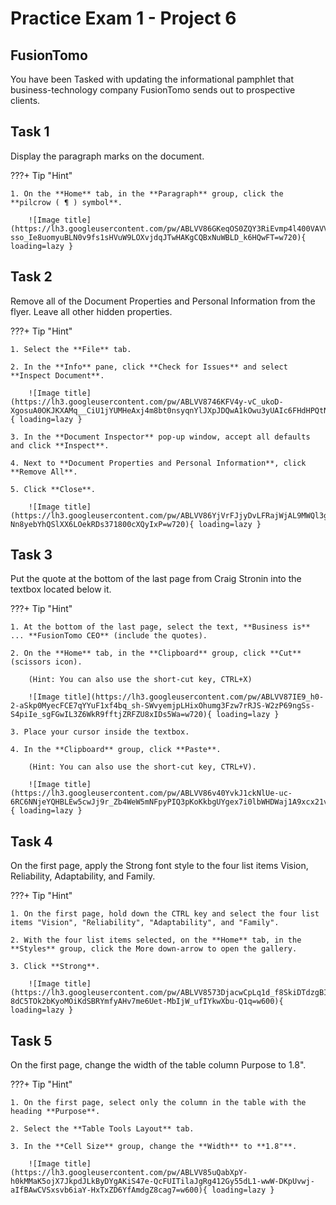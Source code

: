 # Practice Exam 1 - Project 6

## FusionTomo

You have been Tasked with updating the informational pamphlet that business-technology company FusionTomo sends out to prospective clients.

## Task 1
 
Display the paragraph marks on the document.

???+ Tip "Hint"

    1. On the **Home** tab, in the **Paragraph** group, click the **pilcrow ( ¶ ) symbol**.

        ![Image title](https://lh3.googleusercontent.com/pw/ABLVV86GKeqOS0ZQY3RiEvmp4l400VAVVmW9guHtPQuKyiBVLaRD3KwaA2vo-sso_Ie8uomyuBLN0v9fs1sHVuW9LOXvjdqJTwHAKgCQBxNuWBLD_k6HQwFT=w720){ loading=lazy }

## Task 2

Remove all of the Document Properties and Personal Information from the flyer. Leave all other hidden properties.

???+ Tip "Hint"

    1. Select the **File** tab.

    2. In the **Info** pane, click **Check for Issues** and select **Inspect Document**.

        ![Image title](https://lh3.googleusercontent.com/pw/ABLVV8746KFV4y-vC_ukoD-XgosuA0OKJKXAMq__CiU1jYUMHeAxj4m8bt0nsyqnYlJXpJDQwA1kOwu3yUAIc6FHdHPQtN_ERXqWohFUWhP7mS_2gWbMRwxw=w720){ loading=lazy }

    3. In the **Document Inspector** pop-up window, accept all defaults and click **Inspect**.

    4. Next to **Document Properties and Personal Information**, click **Remove All**.

    5. Click **Close**.

        ![Image title](https://lh3.googleusercontent.com/pw/ABLVV86YjVrFJjyDvLFRajWjAL9MWQl3gXI5XPtniDftZBSy1zwQ_GjHglGPjCj2654aQJ2OnNAor60z2qZp0-Nn8yebYhQSlXX6LOekRDs371800cXQyIxP=w720){ loading=lazy }

## Task 3

Put the quote at the bottom of the last page from Craig Stronin into the textbox located below it.

???+ Tip "Hint"

    1. At the bottom of the last page, select the text, **Business is** ... **FusionTomo CEO** (include the quotes).

    2. On the **Home** tab, in the **Clipboard** group, click **Cut** (scissors icon).

        (Hint: You can also use the short-cut key, CTRL+X)
 
        ![Image title](https://lh3.googleusercontent.com/pw/ABLVV87IE9_h0-2-aSkp0MyecFCE7qYYuF1xf4bq_sh-SWvyemjpLHixOhumg3Fzw7rRJS-W2zP69ngSs-S4piIe_sgFGwIL3Z6WkR9fftjZRFZU8xIDs5Wa=w720){ loading=lazy }

    3. Place your cursor inside the textbox.

    4. In the **Clipboard** group, click **Paste**.

        (Hint: You can also use the short-cut key, CTRL+V).
 
        ![Image title](https://lh3.googleusercontent.com/pw/ABLVV86v40YvkJ1ckNlUe-uc-6RC6NNjeYQHBLEw5cwJj9r_Zb4WeW5mNFpyPIQ3pKoKkbgUYgex7i0lbWHDWaj1A9xcx21vOmGinBVfQjbSUutVqHWkaFkJ=w600){ loading=lazy }

## Task 4

On the first page, apply the Strong font style to the four list items Vision, Reliability, Adaptability, and Family.

???+ Tip "Hint"

    1. On the first page, hold down the CTRL key and select the four list items "Vision", "Reliability", "Adaptability", and "Family".

    2. With the four list items selected, on the **Home** tab, in the **Styles** group, click the More down-arrow to open the gallery.

    3. Click **Strong**.

        ![Image title](https://lh3.googleusercontent.com/pw/ABLVV8573DjacwCpLq1d_f8SkiDTdzgBIXKV1G9DP22dkwE0a1iyRceDKrOvfuCdk-8dC5TOk2bKyoMOiKdSBRYmfyAHv7me6Uet-MbIjW_ufIYkwXbu-Q1q=w600){ loading=lazy }

## Task 5

On the first page, change the width of the table column Purpose to 1.8".

???+ Tip "Hint"

    1. On the first page, select only the column in the table with the heading **Purpose**.

    2. Select the **Table Tools Layout** tab.

    3. In the **Cell Size** group, change the **Width** to **1.8"**.

        ![Image title](https://lh3.googleusercontent.com/pw/ABLVV85uQabXpY-h0kMMaK5ojX7JkpdJLkByDYgAKiS47e-QcFUITilaJgRg412Gy55dL1-wwW-DKpUvwj-aIfBAwCVSxsvb6iaY-HxTxZD6YfAmdgZ8cag7=w600){ loading=lazy }